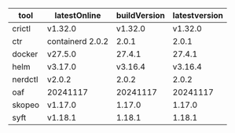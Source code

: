 | tool | latestOnline | buildVersion | latestversion |
|------|--------------|--------------|---------------|
| crictl | v1.32.0 | v1.32.0 | v1.32.0 |
| ctr | containerd 2.0.2 | 2.0.1 | 2.0.1 |
| docker | v27.5.0 | 27.4.1 | 27.4.1 |
| helm | v3.17.0 | v3.16.4 | v3.16.4 |
| nerdctl | v2.0.2 | 2.0.2 | 2.0.2 |
| oaf | 20241117 | 20241117 | 20241117 |
| skopeo | v1.17.0 | 1.17.0 | 1.17.0 |
| syft | v1.18.1 | 1.18.1 | 1.18.1 |

